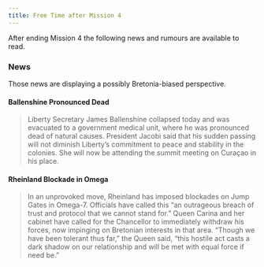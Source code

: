```yaml
---
title: Free Time after Mission 4
---
```


After ending Mission 4 the following news and rumours are available to read.

### News
Those news are displaying a possibly Bretonia-biased perspective.

#### Ballenshine Pronounced Dead
> Liberty Secretary James Ballenshine collapsed today and was evacuated to a government medical unit, where he was pronounced dead of natural causes. President Jacobi said that his sudden passing will not diminish Liberty’s commitment to peace and stability in the colonies. She will now be attending the summit meeting on Curaçao in his place.

#### Rheinland Blockade in Omega
> In an unprovoked move, Rheinland has imposed blockades on Jump Gates in Omega-7. Officials have called this “an outrageous breach of trust and protocol that we cannot stand for.” Queen Carina and her cabinet have called for the Chancellor to immediately withdraw his forces, now impinging on Bretonian interests in that area. “Though we have been tolerant thus far,” the Queen said, “this hostile act casts a dark shadow on our relationship and will be met with equal force if need be.”
